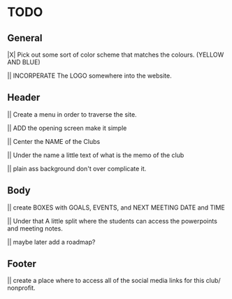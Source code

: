 # **TODO**

## **General**

|X| Pick out some sort of color scheme that matches the colours. (YELLOW AND BLUE)

|| INCORPERATE The LOGO somewhere into the website.


## **Header**
|| Create a menu in order to traverse the site.

|| ADD the opening screen make it simple

|| Center the NAME of the Clubs

|| Under the name a little text of what is the memo of the club

|| plain ass background don't over complicate it.


## **Body**
|| create BOXES with GOALS, EVENTS, and NEXT MEETING DATE and TIME

|| Under that A little split where the students can access the powerpoints and meeting notes.

|| maybe later add a roadmap?

## **Footer**

|| create a place where to access all of the social media links for this club/ nonprofit. 